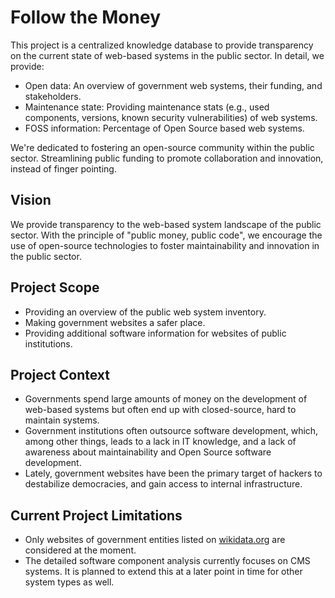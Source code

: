 # Follow the Money

This project is a centralized knowledge database to provide transparency on the current state of web-based systems in the public sector. In detail, we provide:

- Open data: An overview of government web systems, their funding, and stakeholders.
- Maintenance state: Providing maintenance stats (e.g., used components, versions, known security vulnerabilities) of web systems.
- FOSS information: Percentage of Open Source based web systems.

We're dedicated to fostering an open-source community within the public sector. Streamlining public funding to promote collaboration and innovation, instead of finger pointing.

## Vision

We provide transparency to the web-based system landscape of the public sector. With the principle of "public money, public code", we encourage the use of open-source technologies to foster maintainability and innovation in the public sector.

## Project Scope

- Providing an overview of the public web system inventory.
- Making government websites a safer place.
- Providing additional software information for websites of public institutions.

## Project Context

- Governments spend large amounts of money on the development of web-based systems but often end up with closed-source, hard to maintain systems.
- Government institutions often outsource software development, which, among other things, leads to a lack in IT knowledge, and a lack of awareness about maintainability and Open Source software development.
- Lately, government websites have been the primary target of hackers to destabilize democracies, and gain access to internal infrastructure.

## Current Project Limitations

- Only websites of government entities listed on [wikidata.org](https://www.wikidata.org/) are considered at the moment.
- The detailed software component analysis currently focuses on CMS systems. It is planned to extend this at a later point in time for other system types as well.
